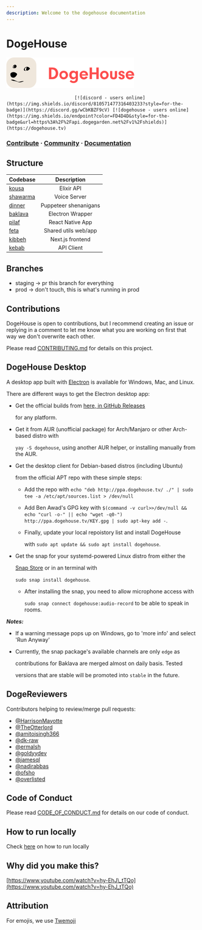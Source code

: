 ```yaml
---
description: Welcome to the dogehouse documentation
---
```


# DogeHouse

![ Taking voice conversations to the moon &#x1F680;](https://raw.githubusercontent.com/benawad/dogehouse/staging/.redesign-assets/dogehouse_logo.svg)

                             [![discord - users online](https://img.shields.io/discord/810571477316403233?style=for-the-badge)](https://discord.gg/wCbKBZF9cV) [![dogehouse - users online](https://img.shields.io/endpoint?color=FD4D4D&style=for-the-badge&url=https%3A%2F%2Fapi.dogegarden.net%2Fv1%2Fshields)](https://dogehouse.tv)

###                              [Contribute](https://github.com/benawad/dogehouse/blob/staging/CONTRIBUTING.md) · [Community](https://discord.gg/82HzQCJCDg) · [Documentation](https://github.com/FotieMConstant/dogehouse-docs/tree/61448218e2cf3967eb064bb8dcd372ec9da02f68/docs/README.MD)

## Structure

| Codebase | Description |
| :--- | :---: |
| [kousa](https://github.com/FotieMConstant/dogehouse-docs/tree/61448218e2cf3967eb064bb8dcd372ec9da02f68/kousa/README.md) | Elixir API |
| [shawarma](https://github.com/FotieMConstant/dogehouse-docs/tree/61448218e2cf3967eb064bb8dcd372ec9da02f68/shawarma/README.md) | Voice Server |
| [dinner](https://github.com/FotieMConstant/dogehouse-docs/tree/61448218e2cf3967eb064bb8dcd372ec9da02f68/dinner/README.md) | Puppeteer shenanigans |
| [baklava](https://github.com/FotieMConstant/dogehouse-docs/tree/61448218e2cf3967eb064bb8dcd372ec9da02f68/baklava/README.md) | Electron Wrapper |
| [pilaf](https://github.com/FotieMConstant/dogehouse-docs/tree/61448218e2cf3967eb064bb8dcd372ec9da02f68/pilaf/README.md) | React Native App |
| [feta](https://github.com/FotieMConstant/dogehouse-docs/tree/61448218e2cf3967eb064bb8dcd372ec9da02f68/feta/README.md) | Shared utils web/app |
| [kibbeh](https://github.com/FotieMConstant/dogehouse-docs/tree/61448218e2cf3967eb064bb8dcd372ec9da02f68/kibbeh/README.md) | Next.js frontend |
| [kebab](https://github.com/FotieMConstant/dogehouse-docs/tree/61448218e2cf3967eb064bb8dcd372ec9da02f68/kebab/README.md) | API Client |

## Branches

* staging -&gt; pr this branch for everything
* prod -&gt; don't touch, this is what's running in prod

## Contributions

DogeHouse is open to contributions, but I recommend creating an issue or replying in a comment to let me know what you are working on first that way we don't overwrite each other.

Please read [CONTRIBUTING.md](https://github.com/benawad/dogehouse/blob/staging/CONTRIBUTING.md) for details on this project.

## DogeHouse Desktop

A desktop app built with [Electron](https://www.electronjs.org/) is available for Windows, Mac, and Linux.

There are different ways to get the Electron desktop app:

* Get the official builds from [here, in GitHub Releases](https://github.com/benawad/dogehouse/releases/latest)

  for any platform.

* Get it from AUR \(unofficial package\) for Arch/Manjaro or other Arch-based distro with

  `yay -S dogehouse`, using another AUR helper, or installing manually from the AUR.

* Get the desktop client for Debian-based distros \(including Ubuntu\)

  from the official APT repo with these simple steps:

  * Add the repo with `echo "deb http://ppa.dogehouse.tv/ ./" | sudo tee -a /etc/apt/sources.list > /dev/null`
  * Add Ben Awad's GPG key with `$(command -v curl>>/dev/null && echo "curl -o-" || echo "wget -q0-") http://ppa.dogehouse.tv/KEY.gpg | sudo apt-key add -`.
  * Finally, update your local repoistory list and install DogeHouse

    with `sudo apt update && sudo apt install dogehouse`.

* Get the snap for your systemd-powered Linux distro from either the

  [Snap Store](https://snapcraft.io/dogehouse) or in an terminal with

  `sudo snap install dogehouse`.

  * After installing the snap, you need to allow microphone access with

    `sudo snap connect dogehouse:audio-record` to be able to speak in rooms.

_**Notes:**_

* If a warning message pops up on Windows, go to 'more info' and select 'Run Anyway'
* Currently, the snap package's available channels are only `edge` as

  contributions for Baklava are merged almost on daily basis. Tested

  versions that are stable will be promoted into `stable` in the future.

## DogeReviewers

Contributors helping to review/merge pull requests:

* [@HarrisonMayotte](https://github.com/HarrisonMayotte)
* [@TheOtterlord](https://github.com/TheOtterlord)
* [@amitojsingh366](https://github.com/amitojsingh366)
* [@dk-raw](https://github.com/dk-raw)
* [@ermalsh](https://github.com/ermalsh)
* [@goldyydev](https://github.com/goldyydev)
* [@jamesql](https://github.com/jamesql)
* [@nadirabbas](https://github.com/nadirabbas)
* [@ofsho](https://github.com/ofsho)
* [@overlisted](https://github.com/overlisted)

## Code of Conduct

Please read [CODE\_OF\_CONDUCT.md](https://github.com/benawad/dogehouse/blob/staging/CODE_OF_CONDUCT.md) for details on our code of conduct.

## How to run locally

Check [here](https://github.com/benawad/dogehouse/blob/staging/CONTRIBUTING.md#quickstart-local-frontend-development) on how to run locally

## Why did you make this?

[https://www.youtube.com/watch?v=hy-EhJ\_tTQo](https://www.youtube.com/watch?v=hy-EhJ_tTQo)

## Attribution

For emojis, we use [Twemoji](https://twemoji.twitter.com/)

